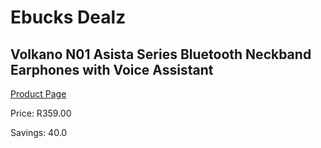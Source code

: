 
# Ebucks Dealz
## Volkano N01 Asista Series Bluetooth Neckband Earphones with Voice Assistant
[Product Page](https://www.ebucks.com/web/shop/productSelected.do?prodId=370278995&catId=714972256)

Price: R359.00

Savings: 40.0


	